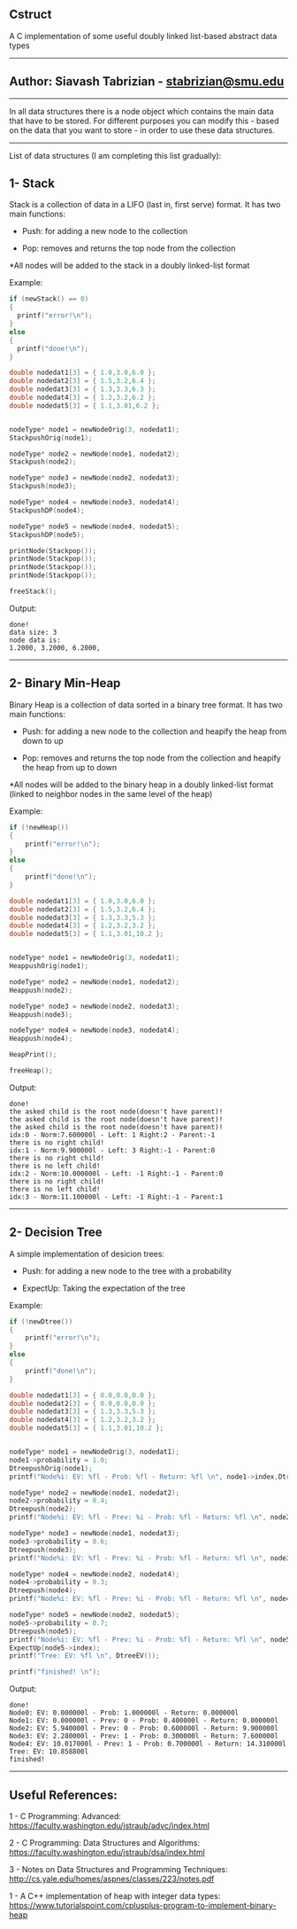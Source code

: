 ## Cstruct
A C implementation of some useful doubly linked list-based abstract data types

-----------

## Author: Siavash Tabrizian - stabrizian@smu.edu

-----------

In all data structures there is a node object 
which contains the main data that have to be stored.
For different purposes you can modify this  - based on the data that you want to store - 
in order to use these data structures.

-----------

List of data structures (I am completing this list gradually):

## 1- Stack

Stack is a collection of data in a LIFO (last in, first serve) format. 
It has two main functions:

- Push: for adding a new node to the collection

- Pop: removes and returns the top node from the collection

*All nodes will be added to the stack in a doubly linked-list format

Example:

```c
if (newStack() == 0)
{
  printf("error!\n");
}
else
{
  printf("done!\n");
}

double nodedat1[3] = { 1.0,3.0,6.0 };
double nodedat2[3] = { 1.5,3.2,6.4 };
double nodedat3[3] = { 1.3,3.3,6.3 };
double nodedat4[3] = { 1.2,3.2,6.2 };
double nodedat5[3] = { 1.1,3.01,6.2 };


nodeType* node1 = newNodeOrig(3, nodedat1);
StackpushOrig(node1);

nodeType* node2 = newNode(node1, nodedat2);
Stackpush(node2);

nodeType* node3 = newNode(node2, nodedat3);
Stackpush(node3);

nodeType* node4 = newNode(node3, nodedat4);
StackpushDP(node4);

nodeType* node5 = newNode(node4, nodedat5);
StackpushDP(node5);

printNode(Stackpop());
printNode(Stackpop());
printNode(Stackpop());
printNode(Stackpop());

freeStack();

```
Output:

```
done!
data size: 3
node data is:
1.2000, 3.2000, 6.2000,
```

-------

## 2- Binary Min-Heap

Binary Heap is a collection of data sorted in a binary tree format. 
It has two main functions:

- Push: for adding a new node to the collection and heapify the heap from down to up

- Pop: removes and returns the top node from the collection and heapify the heap from up to down

*All nodes will be added to the binary heap in a doubly linked-list format (linked to neighbor nodes in the same level of the heap)

Example:

```c
if (!newHeap())
{
	printf("error!\n");
}
else
{
	printf("done!\n");
}

double nodedat1[3] = { 1.0,3.0,6.0 };
double nodedat2[3] = { 1.5,3.2,6.4 };
double nodedat3[3] = { 1.3,3.3,5.3 };
double nodedat4[3] = { 1.2,3.2,3.2 };
double nodedat5[3] = { 1.1,3.01,10.2 };


nodeType* node1 = newNodeOrig(3, nodedat1);
HeappushOrig(node1);

nodeType* node2 = newNode(node1, nodedat2);
Heappush(node2);

nodeType* node3 = newNode(node2, nodedat3);
Heappush(node3);

nodeType* node4 = newNode(node3, nodedat4);
Heappush(node4);

HeapPrint();

freeHeap();

```
Output:

```
done!
the asked child is the root node(doesn't have parent)!
the asked child is the root node(doesn't have parent)!
the asked child is the root node(doesn't have parent)!
idx:0 - Norm:7.600000l - Left: 1 Right:2 - Parent:-1
there is no right child!
idx:1 - Norm:9.900000l - Left: 3 Right:-1 - Parent:0
there is no right child!
there is no left child!
idx:2 - Norm:10.000000l - Left: -1 Right:-1 - Parent:0
there is no right child!
there is no left child!
idx:3 - Norm:11.100000l - Left: -1 Right:-1 - Parent:1
```

-------

## 2- Decision Tree

A simple implementation of desicion trees:

- Push: for adding a new node to the tree with a probability

- ExpectUp: Taking the expectation of the tree

Example:

```c
if (!newDtree())
{
	printf("error!\n");
}
else
{
	printf("done!\n");
}

double nodedat1[3] = { 0.0,0.0,0.0 };
double nodedat2[3] = { 0.0,0.0,0.0 };
double nodedat3[3] = { 1.3,3.3,5.3 };
double nodedat4[3] = { 1.2,3.2,3.2 };
double nodedat5[3] = { 1.1,3.01,10.2 };


nodeType* node1 = newNodeOrig(3, nodedat1);
node1->probability = 1.0;
DtreepushOrig(node1);
printf("Node%i: EV: %fl - Prob: %fl - Return: %fl \n", node1->index,DtreeEVnode(0),node1->probability,NodeReturn(node1));

nodeType* node2 = newNode(node1, nodedat2);
node2->probability = 0.4;
Dtreepush(node2);
printf("Node%i: EV: %fl - Prev: %i - Prob: %fl - Return: %fl \n", node2->index, DtreeEVnode(1), node2->prevnode->index, node2->probability, NodeReturn(node2));

nodeType* node3 = newNode(node1, nodedat3);
node3->probability = 0.6;
Dtreepush(node3);
printf("Node%i: EV: %fl - Prev: %i - Prob: %fl - Return: %fl \n", node3->index, DtreeEVnode(2), node3->prevnode->index, node3->probability, NodeReturn(node3));

nodeType* node4 = newNode(node2, nodedat4);
node4->probability = 0.3;
Dtreepush(node4);
printf("Node%i: EV: %fl - Prev: %i - Prob: %fl - Return: %fl \n", node4->index, DtreeEVnode(3), node4->prevnode->index, node4->probability, NodeReturn(node4));

nodeType* node5 = newNode(node2, nodedat5);
node5->probability = 0.7;
Dtreepush(node5);
printf("Node%i: EV: %fl - Prev: %i - Prob: %fl - Return: %fl \n", node5->index, DtreeEVnode(4), node5->prevnode->index, node5->probability, NodeReturn(node5));
ExpectUp(node5->index);
printf("Tree: EV: %fl \n", DtreeEV());

printf("finished! \n");

```
Output:

```
done!
Node0: EV: 0.000000l - Prob: 1.000000l - Return: 0.000000l
Node1: EV: 0.000000l - Prev: 0 - Prob: 0.400000l - Return: 0.000000l
Node2: EV: 5.940000l - Prev: 0 - Prob: 0.600000l - Return: 9.900000l
Node3: EV: 2.280000l - Prev: 1 - Prob: 0.300000l - Return: 7.600000l
Node4: EV: 10.017000l - Prev: 1 - Prob: 0.700000l - Return: 14.310000l
Tree: EV: 10.858800l
finished!
```

-------
## Useful References:
1 - C Programming: Advanced: https://faculty.washington.edu/jstraub/advc/index.html

2 - C Programming: Data Structures and Algorithms: https://faculty.washington.edu/jstraub/dsa/index.html

3 - Notes on Data Structures and Programming Techniques: http://cs.yale.edu/homes/aspnes/classes/223/notes.pdf

1 - A C++ implementation of heap with integer data types: https://www.tutorialspoint.com/cplusplus-program-to-implement-binary-heap
